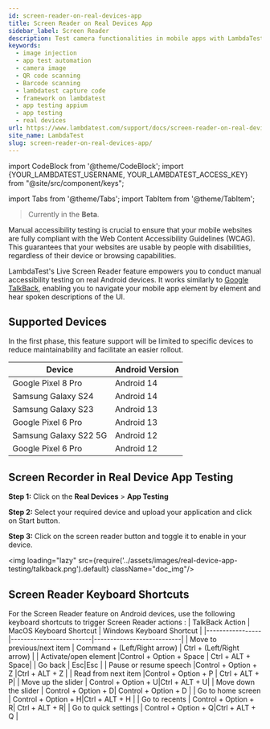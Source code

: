 ```yaml
---
id: screen-reader-on-real-devices-app
title: Screen Reader on Real Devices App
sidebar_label: Screen Reader
description: Test camera functionalities in mobile apps with LambdaTest's Camera Image Injection. Support for QR codes, barcodes, and image capture across 3000+ real devices.
keywords:
  - image injection
  - app test automation
  - camera image
  - QR code scanning
  - Barcode scanning
  - lambdatest capture code
  - framework on lambdatest
  - app testing appium
  - app testing
  - real devices
url: https://www.lambdatest.com/support/docs/screen-reader-on-real-devices-app/
site_name: LambdaTest
slug: screen-reader-on-real-devices-app/
---
```


import CodeBlock from '@theme/CodeBlock';
import {YOUR_LAMBDATEST_USERNAME, YOUR_LAMBDATEST_ACCESS_KEY} from "@site/src/component/keys";

import Tabs from '@theme/Tabs';
import TabItem from '@theme/TabItem';

<script type="application/ld+json"
      dangerouslySetInnerHTML={{ __html: JSON.stringify({
       "@context": "https://schema.org",
        "@type": "BreadcrumbList",
        "itemListElement": [{
          "@type": "ListItem",
          "position": 1,
          "name": "Home",
          "item": "https://www.lambdatest.com"
        },{
          "@type": "ListItem",
          "position": 2,
          "name": "Support",
          "item": "https://www.lambdatest.com/support/docs/"
        },{
          "@type": "ListItem",
          "position": 3,
          "name": "Screen Reader on Real Devices App",
          "item": "https://www.lambdatest.com/support/docs/screen-reader-on-real-devices-app/"
        }]
      })
    }}
></script>
> Currently in the **Beta**.

Manual accessibility testing is crucial to ensure that your mobile websites are fully compliant with the Web Content Accessibility Guidelines (WCAG). This guarantees that your websites are usable by people with disabilities, regardless of their device or browsing capabilities.

LambdaTest's Live Screen Reader feature empowers you to conduct manual accessibility testing on real Android devices. It works similarly to [Google TalkBack](https://support.google.com/accessibility/android/topic/3529932?hl=en&ref_topic=9078845), enabling you to navigate your mobile app element by element and hear spoken descriptions of the UI.

## Supported Devices
In the first phase, this feature support will be limited to specific devices to reduce maintainability and facilitate an easier rollout.

| Device |Android Version |
|--------|--------------|
|Google Pixel 8 Pro|Android 14|
|Samsung Galaxy S24|Android 14|
|Samsung Galaxy S23|Android 13|
|Google Pixel 6 Pro|Android 13|
|Samsung Galaxy S22 5G|Android 12|
|Google Pixel 6 Pro|Android 12|

## Screen Recorder in Real Device App Testing

**Step 1:** Click on the **Real Devices** > **App Testing**

**Step 2:** Select your required device and upload your application and click on Start button.

**Step 3:** Click on the screen reader button and toggle it to enable in your device.

<img loading="lazy" src={require('../assets/images/real-device-app-testing/talkback.png').default} className="doc_img"/>

## Screen Reader Keyboard Shortcuts
For the Screen Reader feature on Android devices, use the following keyboard shortcuts to trigger Screen Reader actions :
| TalkBack Action | MacOS Keyboard Shortcut | Windows Keyboard Shortcut |
|-----------------|-------------------------|---------------------------|
| Move to previous/next item | Command + (Left/Right arrow) |  Ctrl + (Left/Right arrow) |
| Activate/open element |Control + Option + Space | Ctrl + ALT + Space|
| Go back | Esc|Esc |
| Pause or resume speech |Control + Option + Z |Ctrl + ALT + Z |
| Read from next item |Control + Option + P | Ctrl + ALT + P|
| Move up the slider | Control + Option + U|Ctrl + ALT + U|
| Move down the slider | Control + Option + D| Control + Option + D |
| Go to home screen | Control + Option + H|Ctrl + ALT + H |
| Go to recents | Control + Option + R| Ctrl + ALT + R|
| Go to quick settings | Control + Option + Q|Ctrl + ALT + Q |


